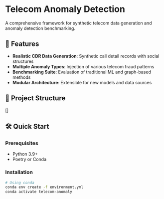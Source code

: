 # Telecom Anomaly Detection

A comprehensive framework for synthetic telecom data generation and anomaly detection benchmarking.

## 🚀 Features

- **Realistic CDR Data Generation**: Synthetic call detail records with social structures
- **Multiple Anomaly Types**: Injection of various telecom fraud patterns
- **Benchmarking Suite**: Evaluation of traditional ML and graph-based methods
- **Modular Architecture**: Extensible for new models and data sources

## 📁 Project Structure

[]

## 🛠️ Quick Start

### Prerequisites
- Python 3.9+
- Poetry or Conda

### Installation
```bash
# Using conda
conda env create -f environment.yml
conda activate telecom-anomaly
